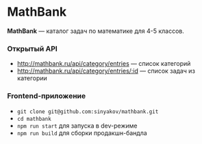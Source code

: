 # MathBank

**MathBank** — каталог задач по математике для 4-5 классов.

### Открытый API
- http://mathbank.ru/api/category/entries — список категорий
- http://mathbank.ru/api/category/entries/:id — список задач из категории

### Frontend-приложение
- ```git clone git@github.com:sinyakov/mathbank.git```
- ```cd mathbank```
- ```npm run start``` для запуска в dev-режиме
- ```npm run build``` для сборки продакшн-бандла
